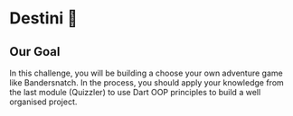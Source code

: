 # Destini 🤔

## Our Goal

In this challenge, you will be building a choose your own adventure game like Bandersnatch.
In the process, you should apply your knowledge from the last module (Quizzler) to use Dart OOP principles to build a well organised project.